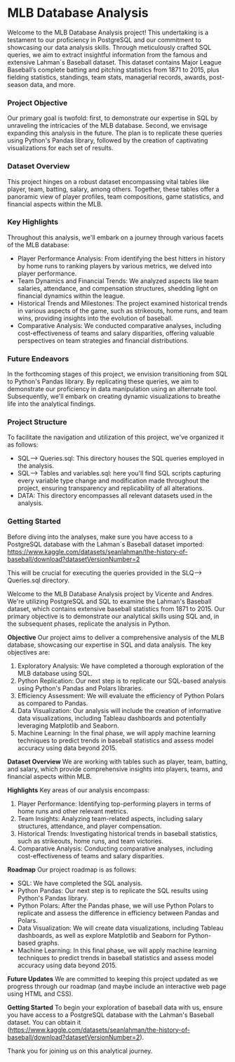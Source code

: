 # MLB Database Analysis
Welcome to the MLB Database Analysis project! This undertaking is a testament to our proficiency in PostgreSQL and our commitment to showcasing our data analysis skills. Through meticulously crafted SQL queries, we aim to extract insightful information from the famous and extensive Lahman´s Baseball dataset. This dataset contains Major League Baseball’s complete batting and pitching statistics from 1871 to 2015, plus fielding statistics, standings, team stats, managerial records, awards, post-season data, and more.





### Project Objective
Our primary goal is twofold: first, to demonstrate our expertise in SQL by unraveling the intricacies of the MLB database. Second, we envisage expanding this analysis in the future. The plan is to replicate these queries using Python's Pandas library, followed by the creation of captivating visualizations for each set of results.

### Dataset Overview
This project hinges on a robust dataset encompassing vital tables like player, team, batting, salary, among others. Together, these tables offer a panoramic view of player profiles, team compositions, game statistics, and financial aspects within the MLB.

### Key Highlights
Throughout this analysis, we'll embark on a journey through various facets of the MLB database:

* Player Performance Analysis: From identifying the best hitters in history by home runs to ranking players by various metrics, we delved into player performance.
* Team Dynamics and Financial Trends: We analyzed aspects like team salaries, attendance, and compensation structures, shedding light on financial dynamics within the league.
* Historical Trends and Milestones: The project examined historical trends in various aspects of the game, such as strikeouts, home runs, and team wins, providing insights into the evolution of baseball.
* Comparative Analysis: We conducted comparative analyses, including cost-effectiveness of teams and salary disparities, offering valuable perspectives on team strategies and financial distributions.

### Future Endeavors
In the forthcoming stages of this project, we envision transitioning from SQL to Python's Pandas library. By replicating these queries, we aim to demonstrate our proficiency in data manipulation using an alternate tool. Subsequently, we'll embark on creating dynamic visualizations to breathe life into the analytical findings.

### Project Structure
To facilitate the navigation and utilization of this project, we've organized it as follows:

* SQL--> Queries.sql: This directory houses the SQL queries employed in the analysis.
* SQL--> Tables and variables.sql: here you'll find SQL scripts capturing every variable type change and modification made throughout the project, ensuring transparency and replicability of all alterations.
* DATA: This directory encompasses all relevant datasets used in the analysis.


### Getting Started
Before diving into the analyses, make sure you have access to a PostgreSQL database with the Lahman´s Baseball dataset imported: https://www.kaggle.com/datasets/seanlahman/the-history-of-baseball/download?datasetVersionNumber=2 

 This will be crucial for executing the queries provided in the SLQ--> Queries.sql directory.




Welcome to the MLB Database Analysis project by Vicente and Andres. We're utilizing PostgreSQL and SQL to examine the Lahman's Baseball dataset, which contains extensive baseball statistics from 1871 to 2015. Our primary objective is to demonstrate our analytical skills using SQL and, in the subsequent phases, replicate the analysis in Python.


**Objective**
Our project aims to deliver a comprehensive analysis of the MLB database, showcasing our expertise in SQL and data analysis. The key objectives are:

1. Exploratory Analysis: We have completed a thorough exploration of the MLB database using SQL.
2. Python Replication: Our next step is to replicate our SQL-based analysis using Python's Pandas and Polars libraries.
3. Efficiency Assessment: We will evaluate the efficiency of Python Polars as compared to Pandas.
4. Data Visualization: Our analysis will include the creation of informative data visualizations, including Tableau dashboards and potentially leveraging Matplotlib and Seaborn.
5. Machine Learning: In the final phase, we will apply machine learning techniques to predict trends in baseball statistics and assess model accuracy using data beyond 2015.

**Dataset Overview**
We are working with tables such as player, team, batting, and salary, which provide comprehensive insights into players, teams, and financial aspects within MLB.

**Highlights**
Key areas of our analysis encompass:

1. Player Performance: Identifying top-performing players in terms of home runs and other relevant metrics.
2. Team Insights: Analyzing team-related aspects, including salary structures, attendance, and player compensation.
3. Historical Trends: Investigating historical trends in baseball statistics, such as strikeouts, home runs, and team victories.
4. Comparative Analysis: Conducting comparative analyses, including cost-effectiveness of teams and salary disparities.

**Roadmap**
Our project roadmap is as follows:

- SQL: We have completed the SQL analysis.
- Python Pandas: Our next step is to replicate the SQL results using Python's Pandas library.
- Python Polars: After the Pandas phase, we will use Python Polars to replicate and assess the difference in efficiency between Pandas and Polars.
- Data Visualization: We will create data visualizations, including Tableau dashboards, as well as explore Matplotlib and Seaborn for Python-based graphs.
- Machine Learning: In this final phase, we will apply machine learning techniques to predict trends in baseball statistics and assess model accuracy using data beyond 2015.

**Future Updates**
We are committed to keeping this project updated as we progress through our roadmap
(and maybe include an interactive web page using HTML and CSS).

**Getting Started**
To begin your exploration of baseball data with us, ensure you have access to a PostgreSQL database with the Lahman's Baseball dataset. You can obtain it (https://www.kaggle.com/datasets/seanlahman/the-history-of-baseball/download?datasetVersionNumber=2).

Thank you for joining us on this analytical journey.
